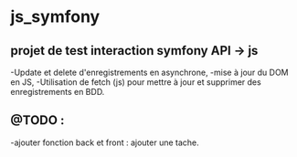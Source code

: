 # js_symfony
## projet de test interaction symfony API -> js
-Update et delete d'enregistrements en asynchrone,
-mise à jour du DOM en JS,
-Utilisation de fetch (js) pour mettre à jour et supprimer
des enregistrements en BDD.
## @TODO :
-ajouter fonction back et front : ajouter une tache.